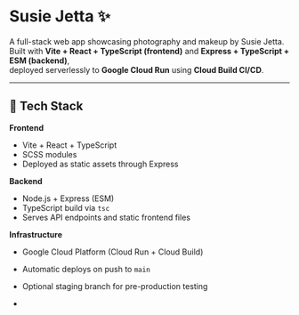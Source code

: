 # Susie Jetta ✨
A full-stack web app showcasing photography and makeup by Susie Jetta.  
Built with **Vite + React + TypeScript (frontend)** and **Express + TypeScript + ESM (backend)**,  
deployed serverlessly to **Google Cloud Run** using **Cloud Build CI/CD**.

---

## 🧠 Tech Stack
**Frontend**
- Vite + React + TypeScript
- SCSS modules
- Deployed as static assets through Express

**Backend**
- Node.js + Express (ESM)
- TypeScript build via `tsc`
- Serves API endpoints and static frontend files

**Infrastructure**
- Google Cloud Platform (Cloud Run + Cloud Build)
- Automatic deploys on push to `main`
- Optional staging branch for pre-production testing

-